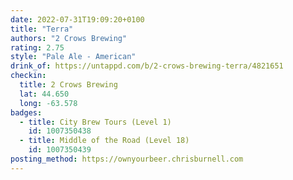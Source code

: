```yaml
---
date: 2022-07-31T19:09:20+0100
title: "Terra"
authors: "2 Crows Brewing"
rating: 2.75
style: "Pale Ale - American"
drink_of: https://untappd.com/b/2-crows-brewing-terra/4821651
checkin:
  title: 2 Crows Brewing
  lat: 44.650
  long: -63.578
badges:
  - title: City Brew Tours (Level 1)
    id: 1007350438
  - title: Middle of the Road (Level 18)
    id: 1007350439
posting_method: https://ownyourbeer.chrisburnell.com
---
```

